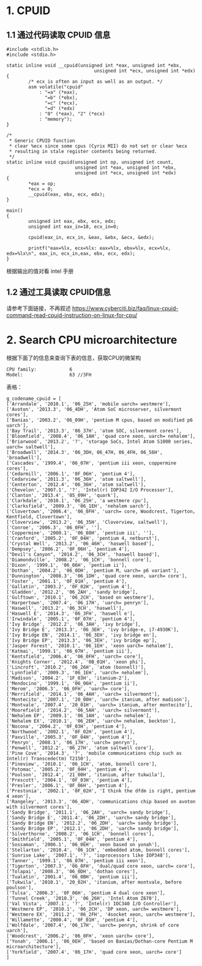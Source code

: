 # 1. CPUID #
## 1.1 通过代码读取 CPUID 信息

	#include <stdlib.h>
	#include <stdio.h>
	
	static inline void __cpuid(unsigned int *eax, unsigned int *ebx,
	                                unsigned int *ecx, unsigned int *edx)
	{
	        /* ecx is often an input as well as an output. */
	        asm volatile("cpuid"
	            : "=a" (*eax),
	              "=b" (*ebx),
	              "=c" (*ecx),
	              "=d" (*edx)
	            : "0" (*eax), "2" (*ecx)
	            : "memory");
	}
	
	/*
	 * Generic CPUID function
	 * clear %ecx since some cpus (Cyrix MII) do not set or clear %ecx
	 * resulting in stale register contents being returned.
	 */
	static inline void cpuid(unsigned int op, unsigned int count,
	                         unsigned int *eax, unsigned int *ebx,
	                         unsigned int *ecx, unsigned int *edx)
	{
	        *eax = op;
	        *ecx = 0;
	        __cpuid(eax, ebx, ecx, edx);
	}
	
	main()
	{
	        unsigned int eax, ebx, ecx, edx;
			unsigned int eax_in=18, ecx_in=0;

	        cpuid(eax_in, ecx_in, &eax, &ebx, &ecx, &edx);
	
	        printf("eax=%lx, ecx=%lx: eax=%lx, ebx=%lx, ecx=%lx, edx=%lx\n", eax_in, ecx_in,eax, ebx, ecx, edx);
	}

根据输出的值对看 intel 手册

## 1.2 通过工具读取 CPUID信息
请参考下面链接，不再叙述
https://www.cyberciti.biz/faq/linux-cpuid-command-read-cpuid-instruction-on-linux-for-cpu/

# 2. Search CPU microarchitecture #

根据下面了的信息来查询下表的信息，获取CPU的微架构

	CPU family:            6
	Model:                 63 //3FH

表格：

	g_codename_cpuid = [
	['Arrandale', '2010.1', '06_25H', 'mobile uarch= westmere'],
	['Avoton', '2013.3', '06_4DH', 'Atom SoC microserver, silvermont cores'],
	['Banias', '2003.2', '06_09H', 'pentium M cpus, based on modified p6 uarch'],
	['Bay Trail', '2013.3', '06_37H', 'atom SOC, silvermont cores'],
	['Bloomfield', '2008.4', '06_1AH', 'quad core xeon, uarch= nehalem'],
	['Briarwood', '2013.2', '?', 'storage SoCs, Intel Atom S1000 series, uarch= saltwell'],
	['Broadwell', '2014.3', '06_3DH, 06_47H, 06_4FH, 06_56H', 'broadwell'],
	['Cascades', '1999.4', '06_07H', 'pentium iii xeon, coppermine cores'],
	['Cedarmill', '2006.1', '0F_06H', 'pentium 4'],
	['Cedarview', '2011.3', '06_36H', 'atom saltwell'],
	['Centerton', '2012.4', '06_36H', 'atom saltwell'],
	['Chevelon', '2007.1', '?', 'Intel(r) IOP342 I/O Processor'],
	['Clanton', '2013.4', '05_09H', 'quark'],
	['Clarkdale', '2010.1', '06_25H', 'a westmere cpu'],
	['Clarksfield', '2009.3', '06_1EH', 'nehalem uarch'],
	['Clovertown', '2006.4', '06_0FH', 'uarch= core, Woodcrest, Tigerton, Kentfield, Clovertown'],
	['Cloverview', '2013.2', '06_35H', 'Cloverview, saltwell'],
	['Conroe', '2006.3', '06_0FH', ''],
	['Coppermine', '2000.1', '06_08H', 'pentium iii', ''],
	['Cranford', '2005.2', '0F_04H', 'pentium 4, netburst'],
	['Crystal Well', '2013.2', '06_46H', 'haswell based'],
	['Dempsey', '2006.2', '0F_06H', 'pentium 4'],
	["Devil's Canyon", '2014.2', '06_3CH', 'haswell based'],
	['Diamondville', '2008.2', '06_1CH', 'bonnell core'],
	['Dixon', '1999.1', '06_06H', 'pentium ii'],
	['Dothan', '2004.2', '06_0DH', 'pentium M, uarch= p6 variant'],
	['Dunnington', '2008.3', '06_1DH', 'quad core xeon, uarch= core'],
	['Foster', '2001.1', '0F_01H', 'pentium 4'],
	['Gallatin', '2003.2', '0F_02H', 'pentium 4'],
	['Gladden', '2012.2', '06_2AH', 'sandy bridge'],
	['Gulftown', '2010.1', '06_2CH', 'based on westmere'],
	['Harpertown', '2007.4', '06_17H', 'uarch= penryn'],
	['Haswell', '2013.2', '06_3CH', 'haswell'],
	['Haswell E', '2014.3', '06_3FH', 'haswell e'],
	['Irwindale', '2005.1', '0F_07H', 'pentium 4'],
	['Ivy Bridge', '2012.2', '06_3AH', 'ivy bridge'],
	['Ivy Bridge E', '2013.3', '06_3EH', 'ivy bridge-e, i7-4930K'],
	['Ivy Bridge EN', '2014.1', '06_3EH', 'ivy bridge en'],
	['Ivy Bridge EP', '2013.3', '06_3EH', 'ivy bridge ep'],
	['Jasper Forest', '2010.1', '06_1EH', 'xeon uarch= nehalem'],
	['Katmai', '1999.1', '06_07H', 'pentium iii'],
	['Kentsfield', '2006.4', '06_0FH', 'uarch= core'],
	['Knights Corner', '2012.4', '0B_01H', 'xeon phi'],
	['Lincroft', '2010.2', '06_26H', 'atom (bonnell)'],
	['Lynnfield', '2009.3', '06_1EH', 'uarch= nehalem'],
	['Madison', '2004.2', '1F_03H', 'itanium-2'],
	['Mendocino', '1999.1', '06_06H', 'pentium ii'],
	['Merom', '2006.3', '06_0FH', 'uarch= core'],
	['Merrifield', '2014.1', '06_4AH', 'uarch= silvermont'],
	['Montecito', '2007.1', '20_00H', 'uarch= itanium, after madison'],
	['Montvale', '2007.4', '20_01H', 'uarch= itanium, after montecito'],
	['Moorefield', '2014.2', '06_5AH', 'uarch= silvermont'],
	['Nehalem EP', '2009.1', '06_1AH', 'uarch= nehalem'],
	['Nehalem EX', '2010.1', '06_2EH', 'uarch= nehalem, beckton'],
	['Nocona', '2004.2', '0F_03H', 'pentium 4'],
	['Northwood', '2002.1', '0F_02H', 'pentium 4'],
	['Paxville', '2005.3', '0F_04H', 'pentium 4'],
	['Penryn', '2008.1', '06_17H', 'uarch= penryn'],
	['Penwell', '2012.2', '06_27H', 'atom saltwell core'],
	['Pine Cove', '2014.3', '?', 'mobile communications chip such as Intel(r) Transcede(tm) T2150'],
	['Pineview', '2010.1', '06_1CH', 'atom, bonnell core'],
	['Potomac', '2005.2', '0F_04H', 'pentium 4'],
	['Poulson', '2012.4', '21_00H', 'itanium, after tukwila'],
	['Prescott', '2004.1', '0F_03H', 'pentium 4'],
	['Presler', '2006.1', '0F_06H', 'pentium 4'],
	['Prestonia', '2002.1', '0F_02H', 'I think the dfdm is right, pentium 4 xeon'],
	['Rangeley', '2013.3', '06_4DH', 'communications chip based on avoton with silvermont cores'],
	['Sandy Bridge', '2011.1', '06_2AH', 'uarch= sandy bridge'],
	['Sandy Bridge E', '2011.4', '06_2DH', 'uarch= sandy bridge'],
	['Sandy Bridge EN', '2012.2', '06_2DH', 'uarch= sandy bridge'],
	['Sandy Bridge EP', '2012.1', '06_2DH', 'uarch= sandy bridge'],
	['Silverthorne', '2008.2', '06_1CH', 'bonnell cores'],
	['Smithfield', '2005.1', '0F_04H', 'pentium 4'],
	['Sossaman', '2006.1', '06_0EH', 'xeon based on yonah'],
	['Stellarton', '2010.4', '06_1CH', 'embedded atom, bonnell cores'],
	['Sunrise Lake', '2007.1', '?', 'ioprocessors like IOP348'],
	['Tanner', '1999.1', '06_07H', 'pentium iii xeon'],
	['Tigerton', '2007.3', '06_0FH', 'dual/quad core xeon, uarch= core'],
	['Tolapai', '2008.3', '06_0DH', 'dothan cores'],
	['Tualatin', '2001.4', '06_0BH', 'pentium iii'],
	['Tukwila', '2010.1', '20_02H', 'itanium, after montvale, before poulson'],
	['Tulsa', '2006.3', '0F_06H', 'pentium 4 dual core xeon'],
	['Tunnel Creek', '2010.3', '06_26H', 'Intel Atom Z670'],
	['Val Vista', '2007.1', '?', 'Intel(r) IOC340 I/O Controller'],
	['Westmere EP', '2010.1', '06_2CH', 'DP xeon, uarch= westmere'],
	['Westmere EX', '2011.2', '06_2FH', '4socket xeon, uarch= westmere'],
	['Willamette', '2000.4', '0F_01H', 'pentium 4'],
	['Wolfdale', '2007.4', '06_17H', 'uarch= penryn, shrink of core uarch'],
	['Woodcrest', '2006.2', '06_0FH', 'xeon uarch= core'],
	['Yonah', '2006.1', '06_0EH', 'based on Banias/Dothan-core Pentium M microarchitecture'],
	['Yorkfield', '2007.4', '06_17H', 'quad core xeon, uarch= core']
    ]
